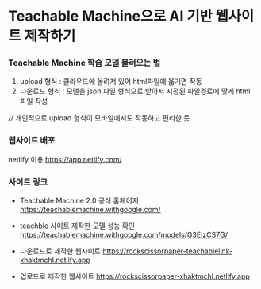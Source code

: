 # Teachable Machine으로 AI 기반 웹사이트 제작하기

### Teachable Machine 학습 모델 불러오는 법
1. upload 형식 
 : 클라우드에 올려져 있어 html파일에 옯기면 작동
2. 다운로드 형식
 : 모델을 json 파일 형식으로 받아서 지정된 파일경로에 맞게 html 파일 작성

// 개인적으로 upload 형식이 모바일에서도 작동하고 편리한 듯

### 웹사이트 배포
netlify 이용 https://app.netlify.com/

### 사이트 링크 
- Teachable Machine 2.0 공식 홈페이지
https://teachablemachine.withgoogle.com/

- teachble 사이트 제작한 모델 성능 확인 https://teachablemachine.withgoogle.com/models/G3EIzCS7G/

- 다운로드로 제작한 웹사이트 
https://rockscissorpaper-teachablelink-xhaktmchl.netlify.app

- 업로드로 제작한 웹사이트
https://rockscissorpaper-xhaktmchl.netlify.app


